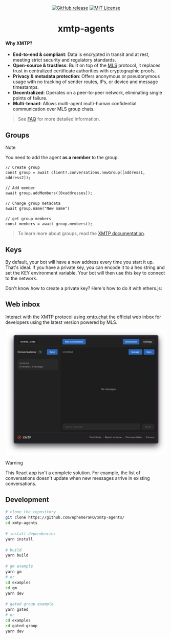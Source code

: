 <div align="center">

[![GitHub release](https://img.shields.io/github/release/ephemerahq/xmtp-agents.svg)](https://github.com/huggingface/smolagents/releases)
[![MIT License](https://img.shields.io/github/license/ephemerahq/xmtp-agents)](https://github.com/ephemerahq/xmtp-agents/blob/main/LICENSE)

# xmtp-agents

</div>

#### Why XMTP?

- **End-to-end & compliant**: Data is encrypted in transit and at rest, meeting strict security and regulatory standards.
- **Open-source & trustless**: Built on top of the [MLS](https://messaginglayersecurity.rocks/) protocol, it replaces trust in centralized certificate authorities with cryptographic proofs.
- **Privacy & metadata protection**: Offers anonymous or pseudonymous usage with no tracking of sender routes, IPs, or device and message timestamps.
- **Decentralized**: Operates on a peer-to-peer network, eliminating single points of failure.
- **Multi-tenant**: Allows multi-agent multi-human confidential communication over MLS group chats.

> See [FAQ](https://docs.xmtp.org/intro/faq) for more detailed information.

## Groups

> [!NOTE]
> You need to add the agent **as a member** to the group.

```tsx
// Create group
const group = await client?.conversations.newGroup([address1, address2]);

// Add member
await group.addMembers([0xaddresses]);

// Change group metadata
await group.name("New name")

// get group members
const members = await group.members();
```

> To learn more about groups, read the [XMTP documentation](https://docs.xmtp.org).

## Keys

By default, your bot will have a new address every time you start it up. That's ideal. If you have a private key, you can encode it to a hex string and set the KEY environment variable. Your bot will then use this key to connect to the network.

Don't know how to create a private key? Here's how to do it with ethers.js:

## Web inbox

Interact with the XMTP protocol using [xmtp.chat](https://xmtp.chat) the official web inbox for developers using the latest version powered by MLS.

![](/chat.png)

> [!WARNING]
> This React app isn't a complete solution. For example, the list of conversations doesn't update when new messages arrive in existing conversations.

## Development

```bash
# clone the repository
git clone https://github.com/ephemeraHQ/xmtp-agents/
cd xmtp-agents

# install dependencies
yarn install

# build
yarn build

# gm example
yarn gm
# or
cd examples
cd gm
yarn dev

# gated group example
yarn gated
# or
cd examples
cd gated-group
yarn dev
```

